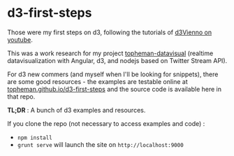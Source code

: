 d3-first-steps
==============

Those were my first steps on d3, following the tutorials of [d3Vienno on youtube](https://www.youtube.com/playlist?list=PL6il2r9i3BqH9PmbOf5wA5E1wOG3FT22p).

This was a work research for my project [topheman-datavisual](https://github.com/topheman/topheman-datavisual) (realtime datavisualization with Angular, d3, and nodejs based on Twitter Stream API).

For d3 new commers (and myself when I'll be looking for snippets), there are some good resources - the examples are testable online at [topheman.github.io/d3-first-steps](https://topheman.github.io/d3-first-steps) and the source code is available here in that repo.

**TL;DR** : A bunch of d3 examples and resources.

If you clone the repo (not necessary to access examples and code) :

* `npm install`
* `grunt serve` will launch the site on `http://localhost:9000`